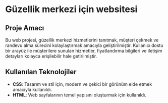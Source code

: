 
# Güzellik merkezi için websitesi 

## Proje Amacı
Bu web projesi, güzellik merkezi hizmetlerini tanıtmak, müşteri çekmek ve randevu alma sürecini kolaylaştırmak amacıyla geliştirilmiştir.
Kullanıcı dostu bir arayüz ile müşterilere sunulan hizmetler, fiyatlandırma bilgileri ve iletişim detayları kolayca erişilebilir hale getirilmiştir.

## Kullanılan Teknolojiler
- **CSS**: Tasarım ve stil için, modern ve çekici bir görünüm elde etmek amacıyla kullanıldı.
- **HTML**: Web sayfalarının temel yapısını oluşturmak için kullanıldı.
